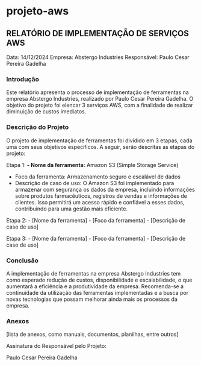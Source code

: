 # projeto-aws

<h2>RELATÓRIO DE IMPLEMENTAÇÃO DE SERVIÇOS AWS</h2>

Data: 14/12/2024 Empresa: Abstergo Industries Responsável: Paulo Cesar Pereira Gadelha

<h3>Introdução</h3>
Este relatório apresenta o processo de implementação de ferramentas na empresa Abstergo Industries, realizado por Paulo Cesar Pereira Gadelha. O objetivo do projeto foi elencar 3 serviços AWS, com a finalidade de realizar diminuição de custos imediatos.

<h3>Descrição do Projeto</h3>
<p>O projeto de implementação de ferramentas foi dividido em 3 etapas, cada uma com seus objetivos específicos. A seguir, serão descritas as etapas do projeto:</p>

Etapa 1: 
<b>- Nome da ferramenta:</b> Amazon S3 (Simple Storage Service)
- Foco da ferramenta: Armazenamento seguro e escalável de dados
- Descrição de caso de uso: O Amazon S3 foi implementado para armazenar com segurança os dados da empresa, incluindo informações sobre produtos farmacêuticos, registros de vendas e informações de clientes. Isso permitirá um acesso rápido e confiável a esses dados, contribuindo para uma gestão mais eficiente.

Etapa 2: - [Nome da ferramenta] - [Foco da ferramenta] - [Descrição de caso de uso]

Etapa 3: - [Nome da ferramenta] - [Foco da ferramenta] - [Descrição de caso de uso]

<h3>Conclusão</h3>
A implementação de ferramentas na empresa Abstergo Industries tem como esperado redução de custos, disponibilidade e escalabilidade, o que aumentará a eficiência e a produtividade da empresa. Recomenda-se a continuidade da utilização das ferramentas implementadas e a busca por novas tecnologias que possam melhorar ainda mais os processos da empresa.

<h3>Anexos</h3>
<p>[lista de anexos, como manuais, documentos, planilhas, entre outros]</p>

Assinatura do Responsável pelo Projeto:

Paulo Cesar Pereira Gadelha
